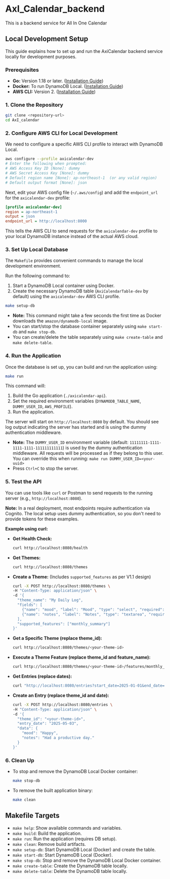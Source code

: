 # AxI_Calendar_backend

This is a backend service for All In One Calendar

## Local Development Setup

This guide explains how to set up and run the AxiCalendar backend service locally for development purposes.

### Prerequisites

- **Go:** Version 1.18 or later. ([Installation Guide](https://go.dev/doc/install))
- **Docker:** To run DynamoDB Local. ([Installation Guide](https://docs.docker.com/get-docker/))
- **AWS CLI:** Version 2. ([Installation Guide](https://docs.aws.amazon.com/cli/latest/userguide/getting-started-install.html))

### 1. Clone the Repository

```bash
git clone <repository-url>
cd AxI_calendar
```

### 2. Configure AWS CLI for Local Development

We need to configure a specific AWS CLI profile to interact with DynamoDB Local.

```bash
aws configure --profile axicalendar-dev
# Enter the following when prompted:
# AWS Access Key ID [None]: dummy
# AWS Secret Access Key [None]: dummy
# Default region name [None]: ap-northeast-1  (or any valid region)
# Default output format [None]: json
```

Next, edit your AWS config file (`~/.aws/config`) and add the `endpoint_url` for the `axicalendar-dev` profile:

```ini
[profile axicalendar-dev]
region = ap-northeast-1
output = json
endpoint_url = http://localhost:8000
```

This tells the AWS CLI to send requests for the `axicalendar-dev` profile to your local DynamoDB instance instead of the actual AWS cloud.

### 3. Set Up Local Database

The `Makefile` provides convenient commands to manage the local development environment.

Run the following command to:

1.  Start a DynamoDB Local container using Docker.
2.  Create the necessary DynamoDB table (`AxiCalendarTable-dev` by default) using the `axicalendar-dev` AWS CLI profile.

```bash
make setup-db
```

- **Note:** This command might take a few seconds the first time as Docker downloads the `amazon/dynamodb-local` image.
- You can start/stop the database container separately using `make start-db` and `make stop-db`.
- You can create/delete the table separately using `make create-table` and `make delete-table`.

### 4. Run the Application

Once the database is set up, you can build and run the application using:

```bash
make run
```

This command will:

1.  Build the Go application (`./axicalendar-api`).
2.  Set the required environment variables (`DYNAMODB_TABLE_NAME`, `DUMMY_USER_ID`, `AWS_PROFILE`).
3.  Run the application.

The server will start on `http://localhost:8080` by default. You should see log output indicating the server has started and is using the dummy authentication middleware.

- **Note:** The `DUMMY_USER_ID` environment variable (default: `11111111-1111-1111-1111-111111111111`) is used by the dummy authentication middleware. All requests will be processed as if they belong to this user. You can override this when running: `make run DUMMY_USER_ID=<your-uuid>`
- Press `Ctrl+C` to stop the server.

### 5. Test the API

You can use tools like `curl` or Postman to send requests to the running server (e.g., `http://localhost:8080`).

**Note:** In a real deployment, most endpoints require authentication via Cognito. The local setup uses dummy authentication, so you don't need to provide tokens for these examples.

**Example using curl:**

- **Get Health Check:**

  ```bash
  curl http://localhost:8080/health
  ```

- **Get Themes:**
  ```bash
  curl http://localhost:8080/themes
  ```
- **Create a Theme:** (Includes `supported_features` as per V1.1 design)
  ```bash
  curl -X POST http://localhost:8080/themes \
  -H "Content-Type: application/json" \
  -d '{
    "theme_name": "My Daily Log",
    "fields": [
      {"name": "mood", "label": "Mood", "type": "select", "required": true},
      {"name": "notes", "label": "Notes", "type": "textarea", "required": false}
    ],
    "supported_features": ["monthly_summary"]
  }'
  ```
- **Get a Specific Theme (replace theme_id):**
  ```bash
  curl http://localhost:8080/themes/<your-theme-id>
  ```
- **Execute a Theme Feature (replace theme_id and feature_name):**
  ```bash
  curl http://localhost:8080/themes/<your-theme-id>/features/monthly_summary
  ```
- **Get Entries (replace dates):**
  ```bash
  curl "http://localhost:8080/entries?start_date=2025-01-01&end_date=2025-12-31"
  ```
- **Create an Entry (replace theme_id and date):**
  ```bash
  curl -X POST http://localhost:8080/entries \
  -H "Content-Type: application/json" \
  -d '{
    "theme_id": "<your-theme-id>",
    "entry_date": "2025-05-03",
    "data": {
      "mood": "Happy",
      "notes": "Had a productive day."
    }
  }'
  ```

### 6. Clean Up

- To stop and remove the DynamoDB Local Docker container:
  ```bash
  make stop-db
  ```
- To remove the built application binary:
  ```bash
  make clean
  ```

## Makefile Targets

- `make help`: Show available commands and variables.
- `make build`: Build the application.
- `make run`: Run the application (requires DB setup).
- `make clean`: Remove build artifacts.
- `make setup-db`: Start DynamoDB Local (Docker) and create the table.
- `make start-db`: Start DynamoDB Local (Docker).
- `make stop-db`: Stop and remove the DynamoDB Local Docker container.
- `make create-table`: Create the DynamoDB table locally.
- `make delete-table`: Delete the DynamoDB table locally.
